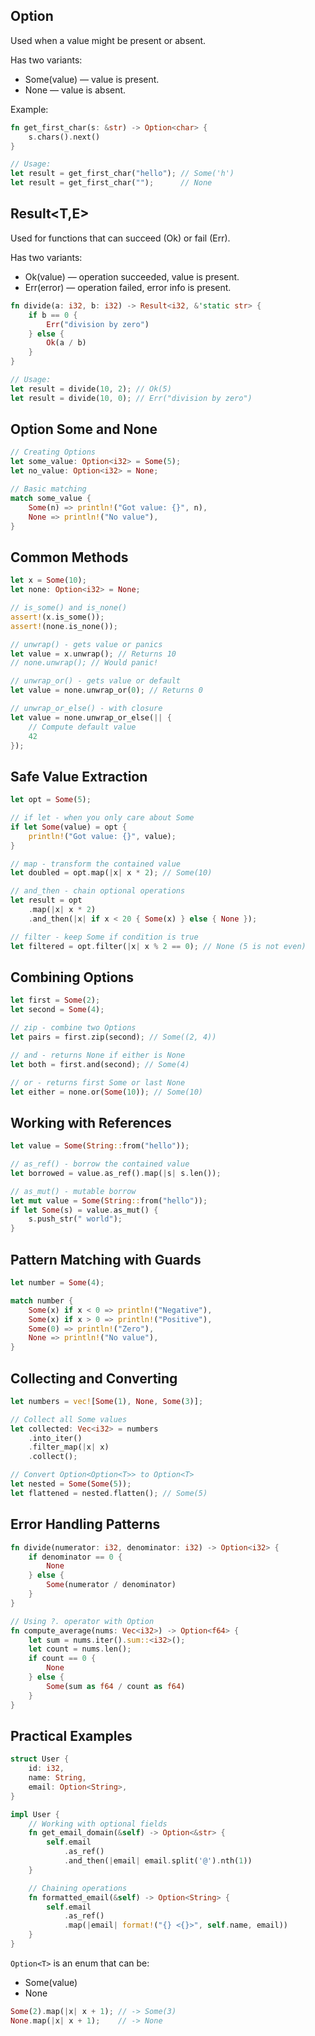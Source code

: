 ## Option<T>

Used when a value might be present or absent.

Has two variants:

- Some(value) — value is present.
- None — value is absent.

Example:

```rust
fn get_first_char(s: &str) -> Option<char> {
    s.chars().next()
}

// Usage:
let result = get_first_char("hello"); // Some('h')
let result = get_first_char("");      // None
```

## Result<T,E>

Used for functions that can succeed (Ok) or fail (Err).

Has two variants:

- Ok(value) — operation succeeded, value is present.
- Err(error) — operation failed, error info is present.

```rust
fn divide(a: i32, b: i32) -> Result<i32, &'static str> {
    if b == 0 {
        Err("division by zero")
    } else {
        Ok(a / b)
    }
}

// Usage:
let result = divide(10, 2); // Ok(5)
let result = divide(10, 0); // Err("division by zero")
```

## Option Some and None

```rust
// Creating Options
let some_value: Option<i32> = Some(5);
let no_value: Option<i32> = None;

// Basic matching
match some_value {
    Some(n) => println!("Got value: {}", n),
    None => println!("No value"),
}
```

## Common Methods

```rust
let x = Some(10);
let none: Option<i32> = None;

// is_some() and is_none()
assert!(x.is_some());
assert!(none.is_none());

// unwrap() - gets value or panics
let value = x.unwrap(); // Returns 10
// none.unwrap(); // Would panic!

// unwrap_or() - gets value or default
let value = none.unwrap_or(0); // Returns 0

// unwrap_or_else() - with closure
let value = none.unwrap_or_else(|| {
    // Compute default value
    42
});
```

## Safe Value Extraction

```rust
let opt = Some(5);

// if let - when you only care about Some
if let Some(value) = opt {
    println!("Got value: {}", value);
}

// map - transform the contained value
let doubled = opt.map(|x| x * 2); // Some(10)

// and_then - chain optional operations
let result = opt
    .map(|x| x * 2)
    .and_then(|x| if x < 20 { Some(x) } else { None });

// filter - keep Some if condition is true
let filtered = opt.filter(|x| x % 2 == 0); // None (5 is not even)
```

## Combining Options

```rust
let first = Some(2);
let second = Some(4);

// zip - combine two Options
let pairs = first.zip(second); // Some((2, 4))

// and - returns None if either is None
let both = first.and(second); // Some(4)

// or - returns first Some or last None
let either = none.or(Some(10)); // Some(10)
```

## Working with References

```rust
let value = Some(String::from("hello"));

// as_ref() - borrow the contained value
let borrowed = value.as_ref().map(|s| s.len());

// as_mut() - mutable borrow
let mut value = Some(String::from("hello"));
if let Some(s) = value.as_mut() {
    s.push_str(" world");
}
```

## Pattern Matching with Guards

```rust
let number = Some(4);

match number {
    Some(x) if x < 0 => println!("Negative"),
    Some(x) if x > 0 => println!("Positive"),
    Some(0) => println!("Zero"),
    None => println!("No value"),
}
```

## Collecting and Converting

```rust
let numbers = vec![Some(1), None, Some(3)];

// Collect all Some values
let collected: Vec<i32> = numbers
    .into_iter()
    .filter_map(|x| x)
    .collect();

// Convert Option<Option<T>> to Option<T>
let nested = Some(Some(5));
let flattened = nested.flatten(); // Some(5)
```

## Error Handling Patterns

```rust
fn divide(numerator: i32, denominator: i32) -> Option<i32> {
    if denominator == 0 {
        None
    } else {
        Some(numerator / denominator)
    }
}

// Using ?. operator with Option
fn compute_average(nums: Vec<i32>) -> Option<f64> {
    let sum = nums.iter().sum::<i32>();
    let count = nums.len();
    if count == 0 {
        None
    } else {
        Some(sum as f64 / count as f64)
    }
}
```

## Practical Examples

```rust
struct User {
    id: i32,
    name: String,
    email: Option<String>,
}

impl User {
    // Working with optional fields
    fn get_email_domain(&self) -> Option<&str> {
        self.email
            .as_ref()
            .and_then(|email| email.split('@').nth(1))
    }

    // Chaining operations
    fn formatted_email(&self) -> Option<String> {
        self.email
            .as_ref()
            .map(|email| format!("{} <{}>", self.name, email))
    }
}
```

`Option<T>` is an enum that can be:

- Some(value)
- None

```rust
Some(2).map(|x| x + 1); // -> Some(3)
None.map(|x| x + 1);    // -> None
```
